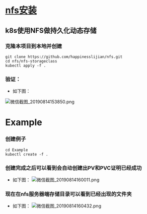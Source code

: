 # [nfs安装](https://github.com/happinesslijian/install-nfs)
## k8s使用NFS做持久化动态存储
### 克隆本项目到本地并创建
```
git clone https://github.com/happinesslijian/nfs.git
cd nfs/nfs-storageclass
kubectl apply -f .
``` 
### 验证：
- 如下图：

![微信截图_20190814153850.png](https://i.loli.net/2019/08/14/8DXF3h5mrQ2j4OS.png)
# Example
### 创建例子
```
cd Example
kubectl create -f .
```
### 创建完成之后可以看到会自动创建出PV和PVC证明已经成功
+ 如下图：
![微信截图_20190814160011.png](https://i.loli.net/2019/08/14/XlTf3eRjiPyYGom.png)
### 现在在nfs服务器端存储目录可以看到已经出现的文件夹
- 如下图：
![微信截图_20190814160432.png](https://i.loli.net/2019/08/14/P8mfrRMXKeg2vxL.png)
